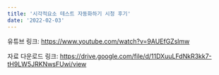 ```yaml
---
title: '시각적요소 테스트 자동화하기 시청 후기'
date: '2022-02-03'
---
```




유튜브 링크: https://www.youtube.com/watch?v=9AUEfGZslmw

자료 다운로드 링크: https://drive.google.com/file/d/11DXuuLFdNkR3kk7-tH9LW5JRKNwsFUwi/view
